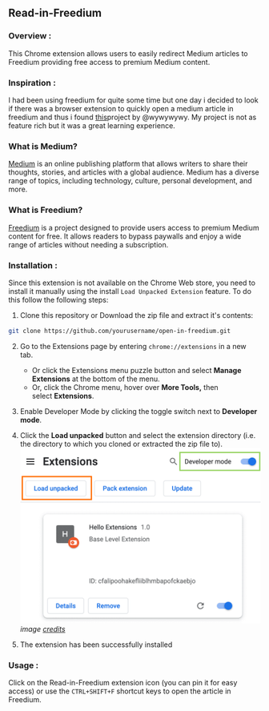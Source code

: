 
## Read-in-Freedium

### Overview :
This Chrome extension allows users to easily redirect Medium articles to Freedium providing free access to premium Medium content.
### Inspiration :
I had been using freedium for quite some time but one day i decided to look if there was a browser extension to quickly open a medium article in freedium and thus i found [this](https://github.com/wywywywy/freedium-browser-extension)project by @wywywywy. My project is not as feature rich but it was a great learning experience.

### What is Medium?
[Medium](https://medium.com) is an online publishing platform that allows writers to share their thoughts, stories, and articles with a global audience. Medium has a diverse range of topics, including technology, culture, personal development, and more.

### What is Freedium?
[Freedium](https://github.com/Freedium-cfd) is a project designed to provide users access to premium Medium content for free. It allows readers to bypass paywalls and enjoy a wide range of articles without needing a subscription.

### Installation :
Since this extension is not available on the Chrome Web store, you need to install it manually using the install `Load Unpacked Extension` feature. To do this follow the following steps:

1. Clone this repository or Download the zip file and extract it's contents:
```bash
git clone https://github.com/yourusername/open-in-freedium.git
```

2. Go to the Extensions page by entering `chrome://extensions` in a new tab.
    - Or click the Extensions menu puzzle button and select **Manage Extensions** at the bottom of the menu.
    - Or, click the Chrome menu, hover over **More Tools,** then select **Extensions**.

3. Enable Developer Mode by clicking the toggle switch next to **Developer mode**.
4. Click the **Load unpacked** button and select the extension directory (i.e. the directory to which you cloned or extracted the zip file to).
![400](assets/guide.png)
_image [credits](https://developer.chrome.com/docs/extensions/get-started/tutorial/hello-world)_
5. The extension has been successfully installed

### Usage :
Click on the Read-in-Freedium extension icon (you can pin it for easy access) or use the `CTRL+SHIFT+F` shortcut keys to open the article in Freedium.